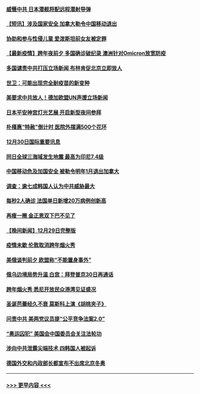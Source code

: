 #### [威慑中共 日本潜舰将配远程潜射导弹](../pages/prog202/a103307756.md?t=12311050) 
#### [【短讯】涉及国家安全 加拿大勒令中国移动退出](../pages/prog202/a103307497.md?t=12311050) 
#### [协助和参与性侵儿童 爱泼斯坦前女友被定罪](../pages/prog202/a103307555.md?t=12311050) 
#### [【最新疫情】跨年夜前夕 多国确诊破纪录 澳洲针对Omicron放宽防疫](../pages/prog202/a103307514.md?t=12311050) 
#### [多国谴责中共打压立场新闻 布林肯促北京立即放人](../pages/prog202/a103307473.md?t=12311050) 
#### [世卫：可能出现完全耐疫苗的新变种](../pages/prog202/a103306914.md?t=12311050) 
#### [美要求中共放人！德加欧盟UN声援立场新闻](../pages/prog202/a103306865.md?t=12311050) 
#### [日本平安神宫灯光艺展 开启新型夜间参拜](../pages/prog202/a103306858.md?t=12311050) 
#### [朴槿惠“特赦”倒计时 医院外摆满500个花环](../pages/prog202/a103306880.md?t=12311050) 
#### [12月30日国际重要讯息](../pages/prog202/a103306852.md?t=12311050) 
#### [同日全球三海域发生地震 最高为印尼7.4级](../pages/prog202/a103306790.md?t=12311050) 
#### [中国移动危及加国安全 被勒令明年1月退出加拿大](../pages/prog202/a103306816.md?t=12311050) 
#### [调查：逾七成韩国人认为中共威胁最大](../pages/prog202/a103306785.md?t=12311050) 
#### [每秒2人确诊 法国单日新增20万病例创新高](../pages/prog202/a103306694.md?t=12311050) 
#### [再瘦一圈 金正恩双下巴不见了](../pages/prog202/a103306683.md?t=12311050) 
#### [【晚间新闻】12月29日完整版](../pages/prog202/a103306559.md?t=12311050) 
#### [疫情未歇 伦敦取消跨年烟火秀](../pages/prog202/a103306668.md?t=12311050) 
#### [美俄谈判前夕 欧盟称“不能置身事外”](../pages/prog202/a103306644.md?t=12311050) 
#### [俄乌边境局势升温 白宫：拜登普京30日再通话](../pages/prog202/a103306391.md?t=12311050) 
#### [跨年烟火秀 悉尼开放民众港湾见证盛况](../pages/prog202/a103306534.md?t=12311050) 
#### [圣诞芭蕾经久不衰 莫斯科上演《胡桃夹子》](../pages/prog202/a103306352.md?t=12311050) 
#### [问责中共 美两党议员提“公平竞争法案2.0”](../pages/prog202/a103306376.md?t=12311050) 
#### [“奥运囚犯” 美国会中国委员会关注法轮功](../pages/prog202/a103306335.md?t=12311050) 
#### [涉向中共泄露尖端技术 四韩国人被起诉](../pages/prog202/a103306202.md?t=12311050) 
#### [德国外交和内政部长都宣布不出席北京冬奥](../pages/prog202/a103306250.md?t=12311050) 

----
#### [ >>> 更早内容 <<< ](../indexes/prog202-earlier.md)
